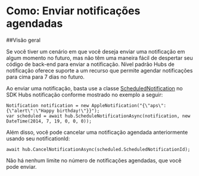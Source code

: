 <properties
    pageTitle="Como enviar notificações agendadas | Microsoft Azure"
    description="Este tópico descreve como usar notificações agendada com Hubs de notificação do Azure."
    services="notification-hubs"
    documentationCenter=".net"
    keywords="notificações por push, notificação, agendamento de notificações de envio por push"
    authors="ysxu"
    manager="erikre"
    editor=""/>
<tags
    ms.service="notification-hubs"
    ms.workload="mobile"
    ms.tgt_pltfrm="mobile-android"
    ms.devlang="dotnet"
    ms.topic="article"
    ms.date="06/29/2016"
    ms.author="yuaxu"/>

# <a name="how-to-send-scheduled-notifications"></a>Como: Enviar notificações agendadas


##<a name="overview"></a>Visão geral

Se você tiver um cenário em que você deseja enviar uma notificação em algum momento no futuro, mas não têm uma maneira fácil de despertar seu código de back-end para enviar a notificação. Nível padrão Hubs de notificação oferece suporte a um recurso que permite agendar notificações para cima para 7 dias no futuro.

Ao enviar uma notificação, basta use a classe [ScheduledNotification](https://msdn.microsoft.com/library/microsoft.azure.notificationhubs.schedulednotification.aspx) no SDK Hubs notificação conforme mostrado no exemplo a seguir:

    Notification notification = new AppleNotification("{\"aps\":{\"alert\":\"Happy birthday!\"}}");
    var scheduled = await hub.ScheduleNotificationAsync(notification, new DateTime(2014, 7, 19, 0, 0, 0));

Além disso, você pode cancelar uma notificação agendada anteriormente usando seu notificationId:

    await hub.CancelNotificationAsync(scheduled.ScheduledNotificationId);

Não há nenhum limite no número de notificações agendadas, que você pode enviar.